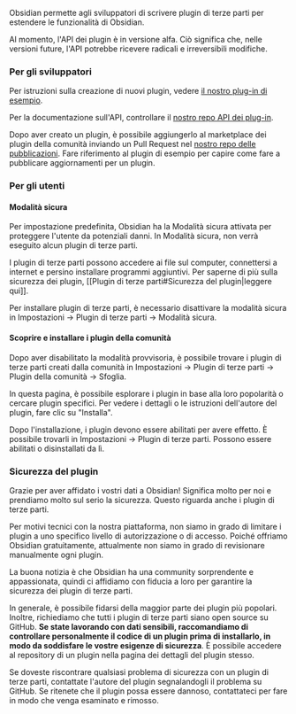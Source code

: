 Obsidian permette agli sviluppatori di scrivere plugin di terze parti per estendere le funzionalità di Obsidian.

Al momento, l'API dei plugin è in versione alfa. Ciò significa che, nelle versioni future, l'API potrebbe ricevere radicali e irreversibili modifiche.

### Per gli sviluppatori

Per istruzioni sulla creazione di nuovi plugin, vedere [il nostro plug-in di esempio](https://github.com/obsidianmd/obsidian-sample-plugin).

Per la documentazione sull'API, controllare il [nostro repo API dei plug-in](https://github.com/obsidianmd/obsidian-api).

Dopo aver creato un plugin, è possibile aggiungerlo al marketplace dei plugin della comunità inviando un Pull Request nel [nostro repo delle pubblicazioni](https://github.com/obsidianmd/obsidian-releases). Fare riferimento al plugin di esempio per capire come fare a pubblicare aggiornamenti per un plugin.

### Per gli utenti

#### Modalità sicura

Per impostazione predefinita, Obsidian ha la Modalità sicura attivata per proteggere l'utente da potenziali danni. In Modalità sicura, non verrà eseguito alcun plugin di terze parti.

I plugin di terze parti possono accedere ai file sul computer, connettersi a internet e persino installare programmi aggiuntivi. Per saperne di più sulla sicurezza dei plugin, [[Plugin di terze parti#Sicurezza del plugin|leggere qui]].

Per installare plugin di terze parti, è necessario disattivare la modalità sicura in Impostazioni -> Plugin di terze parti -> Modalità sicura.

#### Scoprire e installare i plugin della comunità

Dopo aver disabilitato la modalità provvisoria, è possibile trovare i plugin di terze parti creati dalla comunità in Impostazioni -> Plugin di terze parti -> Plugin della comunità -> Sfoglia.

In questa pagina, è possibile esplorare i plugin in base alla loro popolarità o cercare plugin specifici. Per vedere i dettagli o le istruzioni dell'autore del plugin, fare clic su "Installa".

Dopo l'installazione, i plugin devono essere abilitati per avere effetto. È possibile trovarli in Impostazioni -> Plugin di terze parti. Possono essere abilitati o disinstallati da lì.

### Sicurezza del plugin

Grazie per aver affidato i vostri dati a Obsidian! Significa molto per noi e prendiamo molto sul serio la sicurezza. Questo riguarda anche i plugin di terze parti.

Per motivi tecnici con la nostra piattaforma, non siamo in grado di limitare i plugin a uno specifico livello di autorizzazione o di accesso. Poiché offriamo Obsidian gratuitamente, attualmente non siamo in grado di revisionare manualmente ogni plugin.

La buona notizia è che Obsidian ha una community sorprendente e appassionata, quindi ci affidiamo con fiducia a loro per garantire la sicurezza dei plugin di terze parti.

In generale, è possibile fidarsi della maggior parte dei plugin più popolari. Inoltre, richiediamo che tutti i plugin di terze parti siano open source su GitHub. **Se state lavorando con dati sensibili, raccomandiamo di controllare personalmente il codice di un plugin prima di installarlo, in modo da soddisfare le vostre esigenze di sicurezza**. È possibile accedere al repository di un plugin nella pagina dei dettagli del plugin stesso.

Se doveste riscontrare qualsiasi problema di sicurezza con un plugin di terze parti, contattate l'autore del plugin segnalandogli il problema su GitHub. Se ritenete che il plugin possa essere dannoso, contattateci per fare in modo che venga esaminato e rimosso.